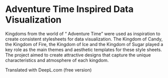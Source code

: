 # Adventure Time Inspired Data Visualization

Kingdoms from the world of “ Adventure Time” were used as inspiration to create consistent stylesheets for data visualization. The Kingdom of Candy, the Kingdom of Fire, the Kingdom of Ice and the Kingdom of Sugar played a key role as the main themes and aesthetic templates for these style sheets. The project aimed to create attractive designs that capture the unique characteristics and atmosphere of each kingdom.

Translated with DeepL.com (free version)
